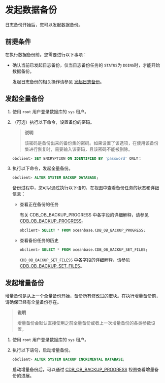 # 发起数据备份

日志备份开始后，您可以发起数据备份。

## 前提条件

在执行数据备份前，您需要进行以下事项：

* 确认当前已发起日志备份，仅当日志备份任务的 `STATUS`为 `DOING`时，才能开始数据备份。

  发起日志备份的相关操作请参见 [发起日志备份](../300.cluster-level-data-backup/200.initiate-log-backup.md)。
  
## 发起全量备份

1. 使用 `root` 用户登录数据库的 `sys` 租户。

2. （可选）执行以下命令，设置备份的密码。

   >**说明**
   >
   >该密码是备份出来的备份集的密码。如果设置了该选项，在使用该备份集进行恢复时，需要输入该密码，且该密码不能被删除。

   ```sql
   obclient> SET ENCRYPTION ON IDENTIFIED BY 'password' ONLY；
   ```

3. 执行以下命令，发起全量备份。

   ```sql
   obclient> ALTER SYSTEM BACKUP DATABASE;
   ```

   备份过程中，您可以通过执行以下语句，在视图中查看备份任务的状态和详细信息：

   * 查看正在备份的任务

     有关 CDB_OB_BACKUP_PROGRESS 中各字段的详细解释，请参见 [CDB_OB_BACKUP_PROGRESS](../../../1200.reference-guide/100.system-views/100.dictionary-views/4600.oceanbase-cdb_ob_backup_progress.md)。

     ```sql
     obclient> SELECT * FROM oceanbase.CDB_OB_BACKUP_PROGRESS; 
     ```

   * 查看备份任务的历史

     ```sql
     obclient> SELECT * FROM oceanbase.CDB_OB_BACKUP_SET_FILES;
     ```

     `CDB_OB_BACKUP_SET_FILESS` 中各字段的详细解释，请参见 [CDB_OB_BACKUP_SET_FILES](../../../1200.reference-guide/100.system-views/100.dictionary-views/5200.oceanbase-cdb_ob_backup_set_files.md)。

## 发起增量备份

增量备份是从上一个全量备份开始，备份所有修改过的宏块。在执行增量备份前，请确保已经有全量备份存在。

>**说明**
>
>增量备份会默认直接使用之前全量备份或者上一次增量备份的各类参数设置。

1. 使用 `root` 用户登录数据库的 `sys` 租户。

2. 执行以下语句，启动增量备份。

   ```sql
   obclient> ALTER SYSTEM BACKUP INCREMENTAL DATABASE;
   ```

   启动增量备份后，可以通过 [CDB_OB_BACKUP_PROGRESS](../../../1200.reference-guide/100.system-views/100.dictionary-views/4600.oceanbase-cdb_ob_backup_progress.md) 视图查看增量备份的进展。
